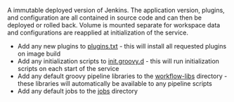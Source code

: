 A immutable deployed version of Jenkins. The application version, plugins, and configuration are all contained in source code and can then be deployed or rolled back. Volume is mounted separate for workspace data and configurations are reapplied at initialization of the service.

* Add any new plugins to [plugins.txt](./plugins.txt) - this will install all requested plugins on image build
* Add any initialization scripts to [init.groovy.d](./init.groovy.d) - this will run initialization scripts on each start of the service
* Add any default groovy pipeline libraries to the [workflow-libs](./workflow-libs) directory - these libraries will automatically be available to any pipeline scripts
* Add any default jobs to the [jobs](./jobs) directory